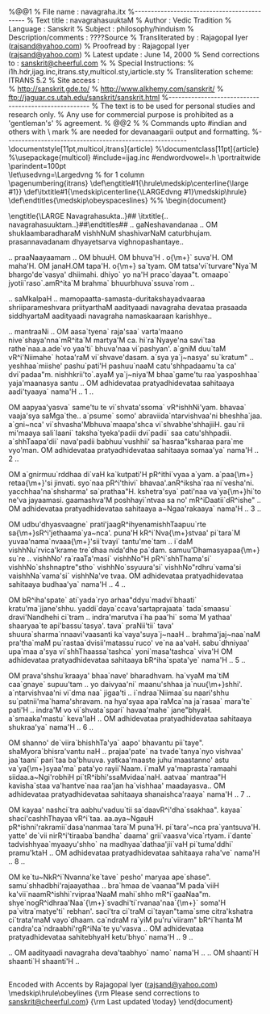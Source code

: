 %@@1
% File name             : navagraha.itx
%--------------------------------------------
% Text title            : navagrahasuuktaM
% Author                : Vedic Tradition
% Language              : Sanskrit
% Subject               : philosophy/hinduism
% Description/comments  : ????Source
% Transliterated by     : Rajagopal Iyer (rajsand@yahoo.com)
% Proofread by          : Rajagopal Iyer (rajsand@yahoo.com)
% Latest update         : June 14, 2000
% Send corrections to   : sanskrit@cheerful.com
%
% Special Instructions:
% i1h.hdr,ijag.inc,itrans.sty,multicol.sty,iarticle.sty
% Transliteration scheme: ITRANS 5.2
% Site access  :         
% http://sanskrit.gde.to/
% http://www.alkhemy.com/sanskrit/
% ftp://jaguar.cs.utah.edu/sanskrit/sanskrit.html
%-----------------------------------------------------
% The text is to be used for personal studies and research only.
% Any use for commercial purpose is prohibited as a 'gentleman's'
% agreement.
% @@2
%
% Commands upto #indian and others with \ mark
% are needed for devanaagarii output and formatting.
%--------------------------------------------------------
\documentstyle[11pt,multicol,itrans]{article}
%\documentclass[11pt]{article}
%\usepackage{multicol}
#include=ijag.inc
#endwordvowel=.h
\portraitwide
\parindent=100pt                
\let\usedvng=\Largedvng      % for 1 column     
\pagenumbering{itrans} 
\def\engtitle#1{\hrule\medskip\centerline{\large #1}}
\def\itxtitle#1{\medskip\centerline{\LARGEdvng #1}\medskip\hrule}
\def\endtitles{\medskip\obeyspaceslines}
%%
\begin{document}

\engtitle{\LARGE Navagrahasukta..}##
\itxtitle{.. navagrahasuuktam..}##\endtitles## 
                     .. gaNeshavandanaa ..
OM shuklaambaradharaM vishhNuM shashivarNaM caturbhujam.
prasannavadanam dhyayetsarva vighnopashantaye..

.. praaNaayaamam ..
OM bhuuH. OM bhuva\'H . o{\m+}\` suva\'H. OM maha\'H. OM janaH.OM tapa\'H. o{\m+} sa\`tyam.
OM tatsa\'vi\`turvare\"Nya\`M bhargo\'de\`vasya\' dhiimahi. dhiyo\` yo na\'H praco\`dayaa\"t.
omaapo\` jyotii\`raso\`.amR^ita\`M brahma\` bhuurbhuva\`ssuva\`rom ..

.. saMkalpaH ..
mamopaatta-samasta-duritakshayadvaaraa shriiparameshvara priityarthaM aadityaadi navagraha 
devataa prasaada siddhyartaM aadityaadi navagraha namaskaaraan karishhye..

.. mantraaNi ..
OM aasa\`tyena\` raja\'saa\` varta\'maano nive\`shaya\'nna\`mR^ita\`M martya\'M ca.
hi\`ra\`Nyaye\'na savi\`taa rathe\`naa.a.ade\`vo yaa\'ti\` bhuva\'naa vi\`pashyan\'.
a\`gniM duu\`taM vR^i\'Niimahe\` hotaa\'raM vi\`shvave\'dasam. a\`sya ya\`j~nasya\' su\`kratum\" ..
yeshhaa\`miishe\' pashu\`pati\'H pashuu\`naaM catu\'shhpadaamu\`ta ca\' dvi\`padaa\"m.
nishhkrii\'to\`.ayaM ya\`j~niya\'M bhaa\`game\'tu raa\`yasposhhaa\` yaja\'maanasya santu ..
OM adhidevataa pratyadhidevataa sahitaaya aadi\'tyaaya\` nama\'H .. 1 ..

OM aapyaa\'yasva\` same\'tu te vi\`shvata\'ssoma\` vR^ishhNi\'yam. bhavaa\` vaaja\'sya saMga\`the..
a\`psume\` somo\' abraviida\`ntarvishvaa\'ni bheshha\`jaa. a\`gni~nca\' vi\`shvasha\'Mbhuva\`maapa\'shca vi\`shvabhe\'shhajiiH.
gau\`rii mi\'maaya sali\`laani\` taksha\`tyeka\'padii dvi\`padii\` saa catu\'shhpadii.
a\`shhTaapa\'dii\` nava\'padii babhuu\`vushhii\' sa\`hasraa\"ksharaa para\`me vyo\'man.
OM adhidevataa pratyadhidevataa sahitaaya somaa\'ya\` nama\'H .. 2 ..

OM a\`gnirmuu\`rddhaa di\`vaH ka\`kutpati\'H pR^ithi\`vyaa a\`yam. a\`paa{\m+} retaa{\m+}\'si jinvati.
syo\`naa pR^i\'thivi\` bhavaa\'.anR^iksha\`raa ni\`vesha\'ni. yacchhaa\'na\`shsharma\' sa\`prathaa\"H.
kshetra\'sya\` pati\'naa va\`ya{\m+}hi\`to ne\'va jayaamasi. gaamashva\'M poshhayi\`ntvaa sa no\' mR^iDaatii\`dR^ishe\" ..
OM adhidevataa pratyadhidevataa sahitaaya a~Ngaa\'rakaaya\` nama\'H .. 3 ..

OM udbu\'dhyasvaagne\` prati\'jaagR^ihyenamishhTaapuu\`rte sa{\m+}sR^i\'jethaama\`ya~nca\'.
puna\'H kR^i\`Nva{\m+}stvaa\' pi\`tara\`M yuvaa\'nama\`nvaaa{\m+}\'sii\`tvayi\` tantu\'me\`tam ..
i\`daM vishhNu\`rvica\'krame tre\`dhaa nida\'dhe pa\`dam. samuu\'Dhamasyapaa{\m+} su\`re ..
vishhNo\' ra\`raaTa\'masi\` vishhNo\"H pR^i\`shhThama\'si\` vishhNo\`shshnaptre\"stho\` 
vishhNo\`ssyuura\'si\` vishhNo\"rdhru\`vama\'si vaishhNa\`vama\'si\` vishhNa\'ve tvaa.
OM adhidevataa pratyadhidevataa sahitaaya budhaa\'ya\` nama\'H .. 4 ..

OM bR^iha\'spate\` ati\`yada\`ryo arhaa\"ddyu\`madvi\`bhaati\` kratu\'ma\`jjane\'shhu.
yaddi\`daya\`ccava\'sartaprajaata\` tada\`smaasu\` dravi\'Nandhehi ci\`tram ..
indra\'marutva i\`ha paa\'hi\` soma\`M yathaa\' shaaryaa\`te api\'bassu\`tasya\'.
tava\` praNii\'tii\` tava\' shuura\`sharma\`nnaavi\'vaasanti ka\`vaya\'suya\`j~naaH ..
brahma\'jaj~naa\`naM pra\'tha\`maM pu\`rastaa\`dvisii\'matassu\`ruco\' ve\`na aa\'vaH.
sabu\`dhniyaa\' upa\`maa a\'sya vi\`shhThaassa\`tashca\` yoni\`masa\'tashca\` viva\'H
OM adhidevataa pratyadhidevataa sahitaaya bR^iha\`spata\'ye\` nama\'H .. 5 ..

OM prava\'shshu\`kraaya\' bhaa\`nave\' bharadhvam. ha\`vyaM ma\`tiM caa\`gnaye\` supuu\'tam ..
yo daivyaa\'ni\` maanu\'shhaa ja\`nuu{\m+}shhi\'. a\`ntarvishvaa\'ni vi\`dma naa\` jigaa\'ti ..
i\`ndraa\`Niimaa\`su naari\'shhu su\`patnii\'ma\`hama\'shravam. na hya\'syaa apa\`raMca\`na ja\`rasaa\` mara\'te\` pati\'H ..
indra\'M vo vi\`shvata\`spari\` havaa\'mahe\` jane\"bhyaH. a\`smaaka\'mastu\` keva\'laH ..
OM adhidevataa pratyadhidevataa sahitaaya shukraa\'ya\` nama\'H .. 6 ..

OM shanno\' de\`viira\`bhishhTa\'ya\` aapo\' bhavantu pii\`taye\". shaMyora\`bhisra\'vantu naH ..
prajaa\'pate\` na tvade\`tanya\`nyo vishvaa\' jaa\`taani\` pari\`taa ba\'bhuuva.
yatkaa\'maaste juhu\`maastanno\' astu va\`ya{\m+}syaa\'ma\` pata\'yo rayii\`Naam.
i\`maM ya\'maprasta\`ramaahi siidaa.a~Ngi\'robhiH pi\`tR^ibhi\'ssaMvidaa\`naH.
aatvaa\` mantraa\"H kavisha\`staa va\'hantve\`naa raa\'jan ha\`vishhaa\' maadayasva..
OM adhidevataa pratyadhidevataa sahitaaya shanaishca\'raaya\` nama\'H .. 7 ..

OM kayaa\' nashci\`tra aabhu\'vaduu\`tii sa\`daavR^i\'dha\`ssakhaa\". kayaa\` shaci\'cashhThayaa vR^i\`taa.
aa.aya~NgauH pR^ishni\'rakramii\`dasa\'nanmaa\`tara\`M puna\'H. pi\`tara\'~nca pra\`yantsuva\'H.
yatte\' de\`vii nirR^i\'tiraaba\`bandha\` daama\' grii\`vaasva\'vica\`rtyam.
i\`dante\` tadvishhyaa\`myaayu\'shho\` na madhyaa\`dathaa\'jii\`vaH pi\`tuma\'ddhi\` pramu\'ktaH ..
OM adhidevataa pratyadhidevataa sahitaaya raha\'ve\` nama\'H .. 8 ..

OM ke\`tu~NkR^i\`Nvanna\'ke\`tave\` pesho\' maryaa ape\`shase\". samu\`shhadbhi\'rajaayathaa ..
bra\`hmaa de\`vaanaa\"M pada\`viiH ka\'vii\`naamR^ishhi\`rvipraa\'NaaM mahi\`shho mR^i\`gaaNaa\"m.
shye\`nogR^idhraa\'Naa\`{\m+}\`svadhi\'ti\`rvanaa\'naa\`{\m+}\` soma\'H pa\`vitra\`matye\'ti\` rebhan\'.
saci\'tra ci\`traM ci\`tayan\"tama\`sme citra\'kshatra ci\`trata\'maM vayo\`dhaam.
ca\`ndraM ra\`yiM pu\'ru\`viiram\" bR^i\`hanta\`M candra\'ca\`ndraabhi\'rgR^iNa\`te yu\'vasva ..
OM adhidevataa pratyadhidevataa sahitebhyaH ketu\'bhyo\` nama\'H .. 9 ..

.. OM aadityaadi navagraha deva\'taabhyo\` namo\` nama\'H ..
.. OM shaanti\`H shaanti\`H shaanti\'H ..

##
Encoded with Accents by Rajagopal Iyer (rajsand@yahoo.com)
\medskip\hrule\obeylines
{\rm Please send corrections to sanskrit@cheerful.com}
{\rm Last updated \today}
\end{document}
